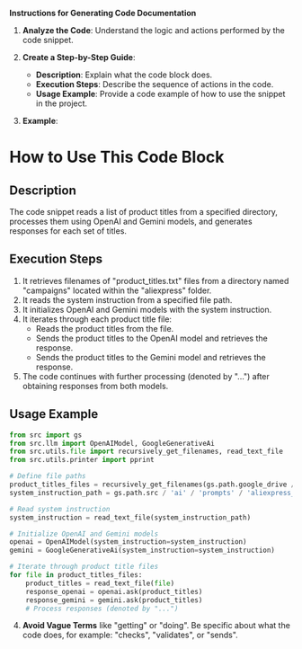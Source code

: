 **Instructions for Generating Code Documentation**

1. **Analyze the Code**: Understand the logic and actions performed by the code snippet.

2. **Create a Step-by-Step Guide**:
    - **Description**: Explain what the code block does.
    - **Execution Steps**: Describe the sequence of actions in the code.
    - **Usage Example**: Provide a code example of how to use the snippet in the project.

3. **Example**:

How to Use This Code Block
=========================================================================================

Description
-------------------------
The code snippet reads a list of product titles from a specified directory, processes them using OpenAI and Gemini models, and generates responses for each set of titles.

Execution Steps
-------------------------
1. It retrieves filenames of "product_titles.txt" files from a directory named "campaigns" located within the "aliexpress" folder.
2. It reads the system instruction from a specified file path.
3. It initializes OpenAI and Gemini models with the system instruction.
4. It iterates through each product title file:
    - Reads the product titles from the file.
    - Sends the product titles to the OpenAI model and retrieves the response.
    - Sends the product titles to the Gemini model and retrieves the response.
5. The code continues with further processing (denoted by "...") after obtaining responses from both models. 

Usage Example
-------------------------

```python
from src import gs
from src.llm import OpenAIModel, GoogleGenerativeAi
from src.utils.file import recursively_get_filenames, read_text_file
from src.utils.printer import pprint

# Define file paths
product_titles_files = recursively_get_filenames(gs.path.google_drive / 'aliexpress' / 'campaigns', 'product_titles.txt')
system_instruction_path = gs.path.src / 'ai' / 'prompts' / 'aliexpress_campaign' / 'system_instruction.txt'

# Read system instruction
system_instruction = read_text_file(system_instruction_path)

# Initialize OpenAI and Gemini models
openai = OpenAIModel(system_instruction=system_instruction)
gemini = GoogleGenerativeAi(system_instruction=system_instruction)

# Iterate through product title files
for file in product_titles_files:
    product_titles = read_text_file(file)
    response_openai = openai.ask(product_titles)
    response_gemini = gemini.ask(product_titles)
    # Process responses (denoted by "...") 
```

4. **Avoid Vague Terms** like "getting" or "doing". Be specific about what the code does, for example: "checks", "validates", or "sends".